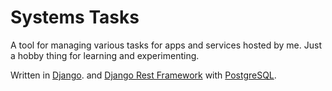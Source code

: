 # Systems Tasks

A tool for managing various tasks for apps and services hosted by me. Just a hobby thing for learning and experimenting.

Written in [Django](https://www.djangoproject.com/).
and [Django Rest Framework](https://www.django-rest-framework.org/) with [PostgreSQL](https://www.postgresql.org/).